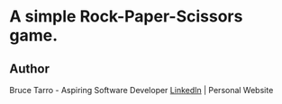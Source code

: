 # A simple Rock-Paper-Scissors game.

 <!-- ### tbd -->

<!-- #### Check it out [here](tbd) -->

 <!-- ![](replace with image) -->

<!-- ## Summary -->
<!-- TBD -->
## Author
Bruce Tarro - Aspiring Software Developer [LinkedIn](https://www.linkedin.com/in/bruce-tarro/) | Personal Website
